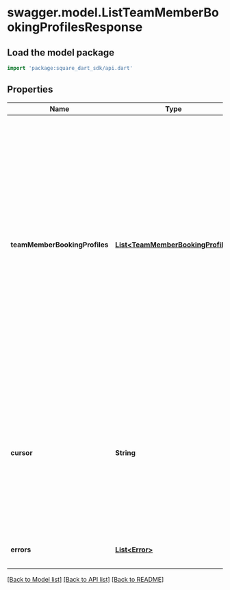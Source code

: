 # swagger.model.ListTeamMemberBookingProfilesResponse

## Load the model package
```dart
import 'package:square_dart_sdk/api.dart'
```

## Properties
Name | Type | Description | Notes
------------ | ------------- | ------------- | -------------
**teamMemberBookingProfiles** | [**List&lt;TeamMemberBookingProfile&gt;**](TeamMemberBookingProfile.md) | The list of team member booking profiles. The results are returned in the ascending order of the time when the team member booking profiles were last updated. Multiple booking profiles updated at the same time are further sorted in the ascending order of their IDs. | [optional] [default to []]
**cursor** | **String** | The pagination cursor to be used in the subsequent request to get the next page of the results. Stop retrieving the next page of the results when the cursor is not set. | [optional] [default to null]
**errors** | [**List&lt;Error&gt;**](Error.md) | Errors that occurred during the request. | [optional] [default to []]

[[Back to Model list]](../README.md#documentation-for-models) [[Back to API list]](../README.md#documentation-for-api-endpoints) [[Back to README]](../README.md)

